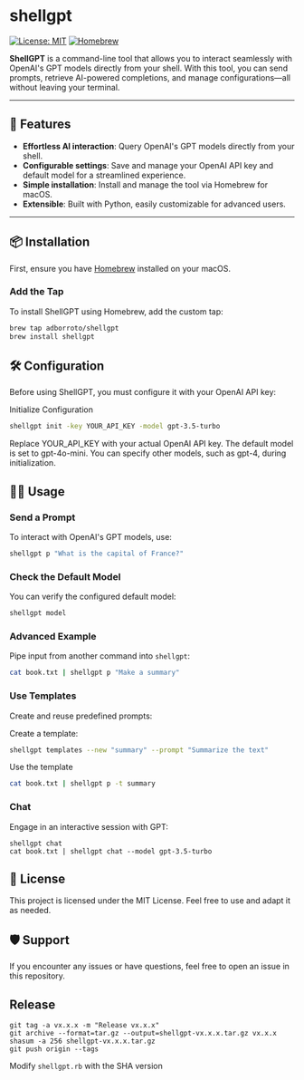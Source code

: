 # shellgpt

[![License: MIT](https://img.shields.io/badge/License-MIT-blue.svg)](https://opensource.org/licenses/MIT)
[![Homebrew](https://img.shields.io/badge/Homebrew-Tap-orange)](https://brew.sh)

**ShellGPT** is a command-line tool that allows you to interact seamlessly with OpenAI's GPT models directly from your shell. With this tool, you can send prompts, retrieve AI-powered completions, and manage configurations—all without leaving your terminal.

---

## 🚀 Features

- **Effortless AI interaction**: Query OpenAI's GPT models directly from your shell.
- **Configurable settings**: Save and manage your OpenAI API key and default model for a streamlined experience.
- **Simple installation**: Install and manage the tool via Homebrew for macOS.
- **Extensible**: Built with Python, easily customizable for advanced users.

---

## 📦 Installation

First, ensure you have [Homebrew](https://brew.sh) installed on your macOS.

### Add the Tap

To install ShellGPT using Homebrew, add the custom tap:

```bash
brew tap adborroto/shellgpt
brew install shellgpt
```

## 🛠️ Configuration

Before using ShellGPT, you must configure it with your OpenAI API key:

Initialize Configuration

```bash
shellgpt init -key YOUR_API_KEY -model gpt-3.5-turbo
```

Replace YOUR_API_KEY with your actual OpenAI API key. The default model is set to gpt-4o-mini. You can specify other models, such as gpt-4, during initialization.

## 🧑‍💻 Usage

### Send a Prompt

To interact with OpenAI's GPT models, use:

```bash
shellgpt p "What is the capital of France?"
```

### Check the Default Model

You can verify the configured default model:

```bash
shellgpt model
```

### Advanced Example

Pipe input from another command into `shellgpt`:

```bash
cat book.txt | shellgpt p "Make a summary"
```

### Use Templates

Create and reuse predefined prompts:

Create a template:
```bash
shellgpt templates --new "summary" --prompt "Summarize the text"
```
Use the template

```bash
cat book.txt | shellgpt p -t summary
```

### Chat
Engage in an interactive session with GPT:

```
shellgpt chat
cat book.txt | shellgpt chat --model gpt-3.5-turbo
```

## 📝 License

This project is licensed under the MIT License. Feel free to use and adapt it as needed.

## 🛡️ Support

If you encounter any issues or have questions, feel free to open an issue in this repository.


## Release

```
git tag -a vx.x.x -m "Release vx.x.x"   
git archive --format=tar.gz --output=shellgpt-vx.x.x.tar.gz vx.x.x
shasum -a 256 shellgpt-vx.x.x.tar.gz
git push origin --tags 
```
Modify `shellgpt.rb` with the SHA version
